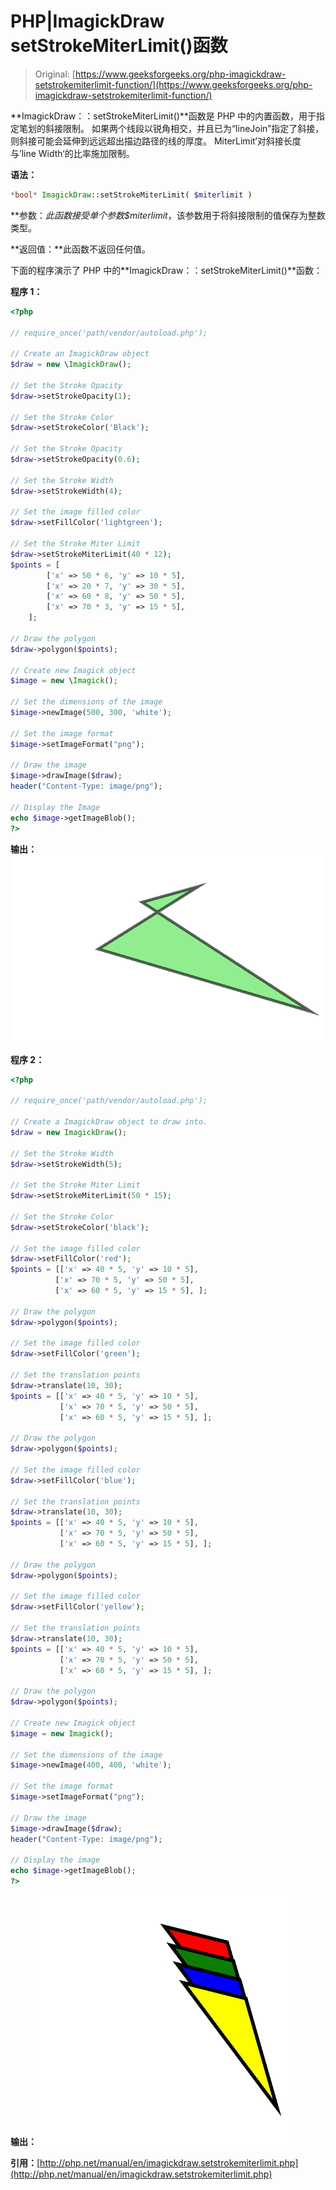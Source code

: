 # PHP|ImagickDraw setStrokeMiterLimit()函数

> Original: [https://www.geeksforgeeks.org/php-imagickdraw-setstrokemiterlimit-function/](https://www.geeksforgeeks.org/php-imagickdraw-setstrokemiterlimit-function/)

**ImagickDraw：：setStrokeMiterLimit()**函数是 PHP 中的内置函数，用于指定笔划的斜接限制。 如果两个线段以锐角相交，并且已为“lineJoin”指定了斜接，则斜接可能会延伸到远远超出描边路径的线的厚度。 MiterLimit‘对斜接长度与’line Width‘的比率施加限制。

**语法：**

```php
*bool* ImagickDraw::setStrokeMiterLimit( $miterlimit )
```

**参数：**此函数接受单个参数*$miterlimit*，该参数用于将斜接限制的值保存为整数类型。

**返回值：**此函数不返回任何值。

下面的程序演示了 PHP 中的**ImagickDraw：：setStrokeMiterLimit()**函数：

**程序 1：**

```php
<?php

// require_once('path/vendor/autoload.php');

// Create an ImagickDraw object
$draw = new \ImagickDraw();

// Set the Stroke Opacity
$draw->setStrokeOpacity(1);

// Set the Stroke Color
$draw->setStrokeColor('Black');

// Set the Stroke Opacity
$draw->setStrokeOpacity(0.6);

// Set the Stroke Width  
$draw->setStrokeWidth(4);

// Set the image filled color 
$draw->setFillColor('lightgreen');

// Set the Stroke Miter Limit 
$draw->setStrokeMiterLimit(40 * 12);
$points = [
        ['x' => 50 * 6, 'y' => 10 * 5],
        ['x' => 20 * 7, 'y' => 30 * 5], 
        ['x' => 60 * 8, 'y' => 50 * 5], 
        ['x' => 70 * 3, 'y' => 15 * 5],
    ];

// Draw the polygon 
$draw->polygon($points);

// Create new Imagick object 
$image = new \Imagick();

// Set the dimensions of the image
$image->newImage(500, 300, 'white');

// Set the image format
$image->setImageFormat("png");

// Draw the image
$image->drawImage($draw);
header("Content-Type: image/png");

// Display the Image
echo $image->getImageBlob();
?>
```

**输出：**
![setStrokeMiterLimit](img/ac2d4526e22b6b297fb33e78ca25e5f7.png)

**程序 2：**

```php
<?php

// require_once('path/vendor/autoload.php');

// Create a ImagickDraw object to draw into.
$draw = new ImagickDraw();

// Set the Stroke Width
$draw->setStrokeWidth(5);

// Set the Stroke Miter Limit
$draw->setStrokeMiterLimit(50 * 15);

// Set the Stroke Color
$draw->setStrokeColor('black');

// Set the image filled color
$draw->setFillColor('red');
$points = [['x' => 40 * 5, 'y' => 10 * 5],
          ['x' => 70 * 5, 'y' => 50 * 5], 
          ['x' => 60 * 5, 'y' => 15 * 5], ];

// Draw the polygon 
$draw->polygon($points);

// Set the image filled color
$draw->setFillColor('green');

// Set the translation points
$draw->translate(10, 30);
$points = [['x' => 40 * 5, 'y' => 10 * 5],
           ['x' => 70 * 5, 'y' => 50 * 5], 
           ['x' => 60 * 5, 'y' => 15 * 5], ];

// Draw the polygon
$draw->polygon($points);

// Set the image filled color
$draw->setFillColor('blue');

// Set the translation points
$draw->translate(10, 30);
$points = [['x' => 40 * 5, 'y' => 10 * 5], 
           ['x' => 70 * 5, 'y' => 50 * 5], 
           ['x' => 60 * 5, 'y' => 15 * 5], ];

// Draw the polygon
$draw->polygon($points);

// Set the image filled color
$draw->setFillColor('yellow');

// Set the translation points
$draw->translate(10, 30);
$points = [['x' => 40 * 5, 'y' => 10 * 5], 
           ['x' => 70 * 5, 'y' => 50 * 5], 
           ['x' => 60 * 5, 'y' => 15 * 5], ];

// Draw the polygon
$draw->polygon($points);

// Create new Imagick object 
$image = new Imagick();

// Set the dimensions of the image
$image->newImage(400, 400, 'white');

// Set the image format
$image->setImageFormat("png");

// Draw the image 
$image->drawImage($draw);
header("Content-Type: image/png");

// Display the image
echo $image->getImageBlob();
?>
```

**输出：**
![setStrokeMiterLimit](img/ef03f32893faa459f4b9a4f754e8bd1a.png)

**引用：**[http://php.net/manual/en/imagickdraw.setstrokemiterlimit.php](http://php.net/manual/en/imagickdraw.setstrokemiterlimit.php)